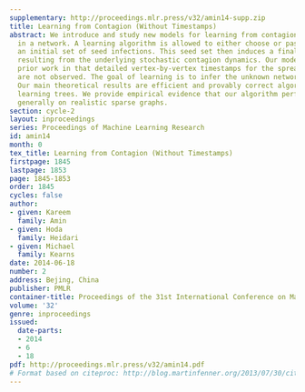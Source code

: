 ```yaml
---
supplementary: http://proceedings.mlr.press/v32/amin14-supp.zip
title: Learning from Contagion (Without Timestamps)
abstract: We introduce and study new models for learning from contagion processes
  in a network. A learning algorithm is allowed to either choose or passively observe
  an initial set of seed infections. This seed set then induces a final set of infections
  resulting from the underlying stochastic contagion dynamics. Our models differ from
  prior work in that detailed vertex-by-vertex timestamps for the spread of the contagion
  are not observed. The goal of learning is to infer the unknown network structure.
  Our main theoretical results are efficient and provably correct algorithms for exactly
  learning trees. We provide empirical evidence that our algorithm performs well more
  generally on realistic sparse graphs.
section: cycle-2
layout: inproceedings
series: Proceedings of Machine Learning Research
id: amin14
month: 0
tex_title: Learning from Contagion (Without Timestamps)
firstpage: 1845
lastpage: 1853
page: 1845-1853
order: 1845
cycles: false
author:
- given: Kareem
  family: Amin
- given: Hoda
  family: Heidari
- given: Michael
  family: Kearns
date: 2014-06-18
number: 2
address: Bejing, China
publisher: PMLR
container-title: Proceedings of the 31st International Conference on Machine Learning
volume: '32'
genre: inproceedings
issued:
  date-parts:
  - 2014
  - 6
  - 18
pdf: http://proceedings.mlr.press/v32/amin14.pdf
# Format based on citeproc: http://blog.martinfenner.org/2013/07/30/citeproc-yaml-for-bibliographies/
---
```

